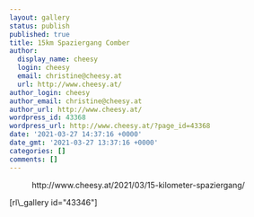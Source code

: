 ```yaml
---
layout: gallery
status: publish
published: true
title: 15km Spaziergang Comber
author:
  display_name: cheesy
  login: cheesy
  email: christine@cheesy.at
  url: http://www.cheesy.at/
author_login: cheesy
author_email: christine@cheesy.at
author_url: http://www.cheesy.at/
wordpress_id: 43368
wordpress_url: http://www.cheesy.at/?page_id=43368
date: '2021-03-27 14:37:16 +0000'
date_gmt: '2021-03-27 13:37:16 +0000'
categories: []
comments: []
---
```

<!-- wp:core-embed/wordpress {"url":"http://www.cheesy.at/2021/03/15-kilometer-spaziergang/","type":"rich","providerNameSlug":"cheesy-at","className":""} -->
<figure class="wp-block-embed-wordpress wp-block-embed is-type-rich is-provider-cheesy-at">
<div class="wp-block-embed__wrapper">
http://www.cheesy.at/2021/03/15-kilometer-spaziergang/
</div>
</figure>
<!-- /wp:core-embed/wordpress -->
<!-- wp:paragraph -->
[rl\_gallery id="43346"]
<!-- /wp:paragraph -->
